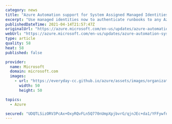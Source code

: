 ```yaml
---
category: news
title: "Azure Automation support for System Assigned Managed Identities is now in public preview"
excerpt: "Use managed identities now to authenticate runbooks to any Azure service that supports Azure AD authentication."
publishedDateTime: 2021-04-14T21:57:47Z
originalUrl: "https://azure.microsoft.com/en-us/updates/azure-automation-system-assigned-managed-identities/"
webUrl: "https://azure.microsoft.com/en-us/updates/azure-automation-system-assigned-managed-identities/"
type: article
quality: 58
heat: 58
published: false

provider:
  name: Microsoft
  domain: microsoft.com
  images:
    - url: "https://everyday-cc.github.io/azure/assets/images/organizations/microsoft.com-50x50.jpg"
      width: 50
      height: 50

topics:
  - Azure

secured: "UDQTLSizORV3PcAx+OxyRQvFLn5Q770nUmpXpjbvrG/qjnJEc+da1/YFFywfnivZ4vDyz7WB4B51dQ4FnB7zIMMYDpfsG7UH5VWZt4YuECF2pbU/+d07D2y1tpttF8UvhRyLDIQp1TkeFXrAK1nkr93I/EC175zVRPUdoYqKWPqF11cNAI7AH0mr27+queC5BymbuInXIyVaK4tqbcgs4gIOM0KJVPgUzmGuHQaBwz/1aNLj5ELHIva1SXBqSUcHYUHtmF7sidDwJ6kgps2Nll7uf6exc7ugTdPmR/k6QV1GgSFGBDMsTemUBptIZYnhgDU3s+lyMDEd7IwOI5/KzILN4zpJGw4CcqOaFNpdxcs=;29jpuL1Tvc9ZO7o6tiRAQA=="
---
```


